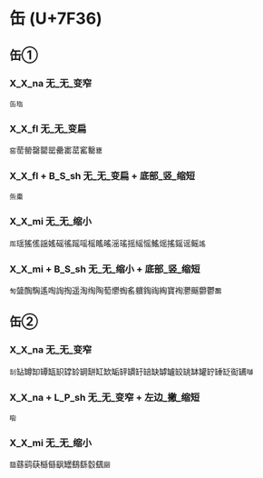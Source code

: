 # 缶 (U+7F36)

## 缶①

### X_X_na 无_无_变窄
`缶珤`

### X_X_fl 无_无_变扁
`窑`䓨罃罄罌罂罍寚䔄窰罊`罋`

### X_X_fl + B_S_sh 无_无_变扁 + 底部_竖_缩短
`缹㯱`

### X_X_mi 无_无_缩小 
`厒`瑶猺傜謡媱磘徭䠛嗂榣䁘暚滛瑤摇䌊愮鰩熎搖鎐谣鳐`謠`

### X_X_mi + B_S_sh 无_无_缩小 + 底部_竖_缩短
`匋`䀇醄騊遙啕䛬掏遥淘绹陶萄爩蜪䍃軉鋾祹綯寶裪灪䬙䖇鬱`䴐`

## 缶②

### X_X_na 无_无_变窄
`㓡`䍄罇缷罈缻䍉罉䍅罁缾缸缼缿䍈罆䍂䍌缺罅罏䍊罀缽罐䍆䍋䍇䘖䍎`嚹`

### X_X_na + L_P_sh 无_无_变窄 + 左边_撇_缩短
`㗸`

### X_X_mi 无_无_缩小
`䔘`蘨鹞蒛櫾㒡飖罎鷂繇䍍颻`㘥`


